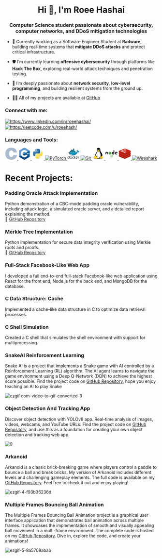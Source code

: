 <h1 align="center">Hi 👋, I'm Roee Hashai</h1>
<h3 align="center">Computer Science student passionate about cybersecurity, computer networks, and DDoS mitigation technologies</h3>

- 🔐 Currently working as a Software Engineer Student at **Radware**, building real-time systems that **mitigate DDoS attacks** and protect critical infrastructure.

- 🛡️ I’m currently learning **offensive cybersecurity** through platforms like **Hack The Box**, exploring real-world attack techniques and penetration testing.

- 🧠 I’m deeply passionate about **network security**, **low-level programming**, and building resilient systems from the ground up.

- 👨‍💻 All of my projects are available at [GitHub](https://github.com/RoeeHashai?tab=repositories)

<h3 align="left">Connect with me:</h3>
<p align="left">
<a href="https://www.linkedin.com/in/roeehashai/" target="blank"><img align="center" src="https://raw.githubusercontent.com/rahuldkjain/github-profile-readme-generator/master/src/images/icons/Social/linked-in-alt.svg" alt="https://www.linkedin.com/in/roeehashai/" height="30" width="40" /></a>
<a href="https://leetcode.com/u/roeeHash/" target="blank"><img align="center" src="https://raw.githubusercontent.com/rahuldkjain/github-profile-readme-generator/master/src/images/icons/Social/leet-code.svg" alt="https://leetcode.com/u/roeehash/" height="30" width="40" /></a>
</p>

<h3 align="left">Languages and Tools:</h3>
<p align="left">
  <a href="https://www.cprogramming.com/" target="_blank" rel="noreferrer">
    <img src="https://raw.githubusercontent.com/devicons/devicon/master/icons/c/c-original.svg" alt="C" width="40" height="40"/>
  </a>
  <a href="https://www.w3schools.com/cpp/" target="_blank" rel="noreferrer">
    <img src="https://raw.githubusercontent.com/devicons/devicon/master/icons/cplusplus/cplusplus-original.svg" alt="C++" width="40" height="40"/>
  </a>
  <a href="https://www.python.org" target="_blank" rel="noreferrer">
    <img src="https://raw.githubusercontent.com/devicons/devicon/master/icons/python/python-original.svg" alt="Python" width="40" height="40"/>
  </a>
  <a href="https://pytorch.org/" target="_blank" rel="noreferrer">
    <img src="https://www.vectorlogo.zone/logos/pytorch/pytorch-icon.svg" alt="PyTorch" width="40" height="40"/>
  </a>
  <a href="https://www.docker.com/" target="_blank" rel="noreferrer">
    <img src="https://raw.githubusercontent.com/devicons/devicon/master/icons/docker/docker-original-wordmark.svg" alt="Docker" width="40" height="40"/>
  </a>
  <a href="https://git-scm.com/" target="_blank" rel="noreferrer">
    <img src="https://www.vectorlogo.zone/logos/git-scm/git-scm-icon.svg" alt="Git" width="40" height="40"/>
  </a>
  <a href="https://www.linux.org/" target="_blank" rel="noreferrer">
    <img src="https://raw.githubusercontent.com/devicons/devicon/master/icons/linux/linux-original.svg" alt="Linux" width="40" height="40"/>
  </a>
  <a href="https://nodejs.org" target="_blank" rel="noreferrer">
    <img src="https://raw.githubusercontent.com/devicons/devicon/master/icons/nodejs/nodejs-original-wordmark.svg" alt="Node.js" width="40" height="40"/>
  </a>
  <a href="https://redis.io/" target="_blank" rel="noreferrer">
    <img src="https://raw.githubusercontent.com/devicons/devicon/master/icons/redis/redis-original.svg" alt="Redis" width="40" height="40"/>
  </a>
  <a href="https://www.wireshark.org/" target="_blank" rel="noreferrer">
  <img src="https://vectorlogo.zone/logos/wireshark/wireshark-icon.svg" alt="Wireshark" width="40" height="40"/>
</a>


</p>



# Recent Projects:

### Padding Oracle Attack Implementation
Python demonstration of a CBC-mode padding oracle vulnerability, including attack logic, a simulated oracle server, and a detailed report explaining the method.  
  🔗 [GitHub Repository](https://github.com/RoeeHashai/Padding-Oracle-Attack)

### Merkle Tree Implementation
Python implementation for secure data integrity verification using Merkle roots and proofs.  
  🔗 [GitHub Repository](https://github.com/RoeeHashai/merkel-tree)

### Full-Stack Facebook-Like Web App

I developed a full end-to-end full-stack Facebook-like web application using React for the front end, Node.js for the back end, and MongoDB for the database.

### C Data Structure: Cache

Implemented a cache-like data structure in C to optimize data retrieval processes.

### C Shell Simulation

Created a C shell that simulates the shell environment with support for multiprocessing.

### SnakeAI Reinforcement Learning

Snake AI is a project that implements a Snake game with AI controlled by a Reinforcement Learning (RL) algorithm. The AI agent learns to navigate the game environment using a Deep Q-Network (DQN) to achieve the highest score possible. Find the project code on [GitHub Repository](https://github.com/RoeeHashai/SnakeAI), hope you enjoy teaching an AI to play Snake

![ezgif com-video-to-gif-converted-3](https://github.com/RoeeHashai/RoeeHashai/assets/114341594/b70ad0a9-239a-4fee-b4fd-5a99d2d9c959)


### Object Detection And Tracking App

Discover object detection with YOLOv8 app. Real-time analysis of images, videos, webcams, and YouTube URLs. Find the project code on [GitHub Repository](https://github.com/RoeeHashai/Object-Detection-WebApp), and use this as a foundation for creating your own object detection and tracking web app.

![9](https://github.com/RoeeHashai/RoeeHashai/assets/114341594/06b93dc4-7f77-463d-998a-507e1a16b4c5)

### Arkanoid

Arkanoid is a classic brick-breaking game where players control a paddle to bounce a ball and break bricks. My version of Arkanoid includes different levels and challenging gameplay elements. The full code is available on my [GitHub Repository](https://github.com/RoeeHashai/Arkanoid). Feel free to check it out and enjoy playing!
  
![ezgif-4-f93b36236d](https://github.com/RoeeHashai/RoeeHashai/assets/114341594/94549d4c-322f-4864-b5fa-733b80d347cb)

### Multiple Frames Bouncing Ball Animation

The Multiple Frames Bouncing Ball Animation project is a graphical user interface application that demonstrates ball animation across multiple frames. It showcases the implementation of smooth and visually appealing ball movement in a multi-frame environment. The complete code is hosted on my [GitHub Repository](https://github.com/RoeeHashai/BouncingBallAndLineAnimation). Dive in, explore the code, and create your animations!
  
![ezgif-5-8a5708abab](https://github.com/RoeeHashai/RoeeHashai/assets/114341594/97328f6a-6dbc-4e66-b461-eb00e5a5b1a9)

